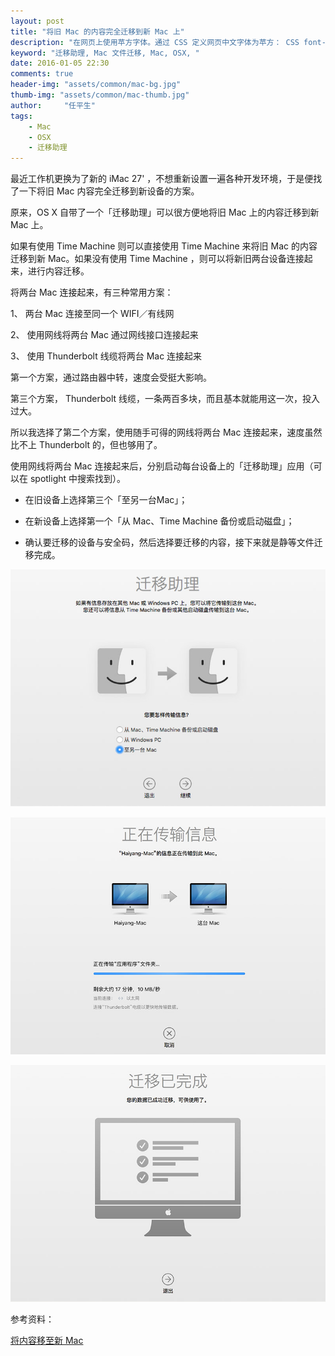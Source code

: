 ```yaml
---
layout: post
title: "将旧 Mac 的内容完全迁移到新 Mac 上"
description: "在网页上使用苹方字体。通过 CSS 定义网页中文字体为苹方： CSS font-family: PingFangSC-Regular。苹方提供了六个字种，简、繁、繁（港）三类，使用方法如文"
keyword: "迁移助理, Mac 文件迁移, Mac, OSX, "
date: 2016-01-05 22:30
comments: true
header-img: "assets/common/mac-bg.jpg"
thumb-img: "assets/common/mac-thumb.jpg"
author:     "任平生"
tags:
    - Mac
    - OSX
    - 迁移助理
---
```


最近工作机更换为了新的 iMac 27' ，不想重新设置一遍各种开发环境，于是便找了一下将旧 Mac 内容完全迁移到新设备的方案。

原来，OS X  自带了一个「迁移助理」可以很方便地将旧 Mac 上的内容迁移到新 Mac 上。

如果有使用 Time Machine 则可以直接使用 Time Machine 来将旧 Mac 的内容迁移到新 Mac。如果没有使用 Time Machine ，则可以将新旧两台设备连接起来，进行内容迁移。

将两台 Mac 连接起来，有三种常用方案：

1、 两台 Mac 连接至同一个 WIFI／有线网

2、 使用网线将两台 Mac 通过网线接口连接起来

3、 使用 Thunderbolt 线缆将两台 Mac 连接起来



第一个方案，通过路由器中转，速度会受挺大影响。

第三个方案， Thunderbolt 线缆，一条两百多块，而且基本就能用这一次，投入过大。

所以我选择了第二个方案，使用随手可得的网线将两台 Mac 连接起来，速度虽然比不上 Thunderbolt 的，但也够用了。



使用网线将两台 Mac 连接起来后，分别启动每台设备上的「迁移助理」应用（可以在 spotlight 中搜索找到）。

- 在旧设备上选择第三个「至另一台Mac」；


- 在新设备上选择第一个「从 Mac、Time Machine 备份或启动磁盘」；


- 确认要迁移的设备与安全码，然后选择要迁移的内容，接下来就是静等文件迁移完成。

 ![move-to-new-mac-1](/assets/2016/01/move-to-new-mac-1.jpg)

 ![move-to-new-mac-2](/assets/2016/01/move-to-new-mac-2.jpg)

 ![move-to-new-mac-3](/assets/2016/01/move-to-new-mac-3.jpg)



参考资料：

[将内容移至新 Mac](https://support.apple.com/zh-cn/HT204350)


